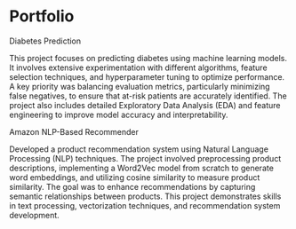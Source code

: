 # Portfolio


Diabetes Prediction

This project focuses on predicting diabetes using machine learning models. It involves extensive experimentation with different algorithms, feature selection techniques, and hyperparameter tuning to optimize performance. A key priority was balancing evaluation metrics, particularly minimizing false negatives, to ensure that at-risk patients are accurately identified. The project also includes detailed Exploratory Data Analysis (EDA) and feature engineering to improve model accuracy and interpretability.

Amazon NLP-Based Recommender

Developed a product recommendation system using Natural Language Processing (NLP) techniques. The project involved preprocessing product descriptions, implementing a Word2Vec model from scratch to generate word embeddings, and utilizing cosine similarity to measure product similarity. The goal was to enhance recommendations by capturing semantic relationships between products. This project demonstrates skills in text processing, vectorization techniques, and recommendation system development.

